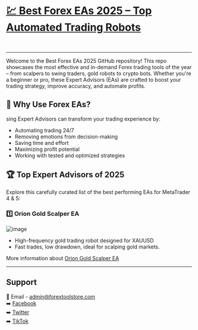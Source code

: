 # <a href="https://forextoolstore.com/">💹 Best Forex EAs 2025 – Top Automated Trading Robots</a>


<br>
<hr>
Welcome to the Best Forex EAs 2025 GitHub repository! This repo showcases the most effective and in-demand Forex trading tools of the year – from scalpers to swing traders, gold robots to crypto bots. Whether you're a beginner or pro, these Expert Advisors (EAs) are crafted to boost your trading strategy, improve accuracy, and automate profits.

## 🚀 Why Use Forex EAs?

sing Expert Advisors can transform your trading experience by:

- Automating trading 24/7
- Removing emotions from decision-making
- Saving time and effort
- Maximizing profit potential
- Working with tested and optimized strategies

## 🏆 Top Expert Advisors of 2025

Explore this carefully curated list of the best performing EAs for MetaTrader 4 & 5:

### 1️⃣ Orion Gold Scalper EA

![image](https://github.com/user-attachments/assets/c6dae3b5-acaf-44e4-a504-8d453fc5a97d)

- High-frequency gold trading robot designed for XAUUSD
- Fast trades, low drawdown, ideal for scalping gold markets.

More information about <a href="https://forextoolstore.com/product/orion-gold-scalper-ea/">Orion Gold Scalper EA</a>


<hr>

## Support

📩 Email - <a href="mailto:admin@forextoolstore.com">admin@forextoolstore.com</a><br>
➡️ <a href="https://www.facebook.com/share/g/1CBq77wDk1/?mibextid=wwXIfr">Facebook</a><br>
➡️ <a href="https://x.com/forextoolstore?s=21">Twitter</a><br>
➡️ <a href="https://www.tiktok.com/@forextoolstore?_t=ZM-8xItNq9AxHk&_r=1">TikTok</a>



